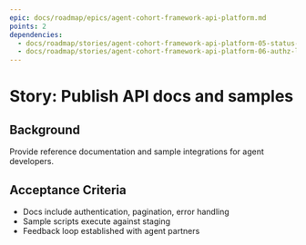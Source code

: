```yaml
---
epic: docs/roadmap/epics/agent-cohort-framework-api-platform.md
points: 2
dependencies:
  - docs/roadmap/stories/agent-cohort-framework-api-platform-05-status-reporting.md
  - docs/roadmap/stories/agent-cohort-framework-api-platform-06-authz-layer.md
---
```

# Story: Publish API docs and samples

## Background
Provide reference documentation and sample integrations for agent developers.

## Acceptance Criteria
- Docs include authentication, pagination, error handling
- Sample scripts execute against staging
- Feedback loop established with agent partners
